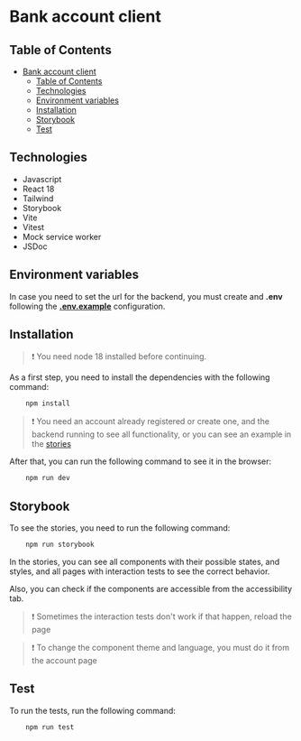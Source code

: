 # Bank account client

## Table of Contents

- [Bank account client](#bank-account-client)
  - [Table of Contents](#table-of-contents)
  - [Technologies](#technologies)
  - [Environment variables](#environment-variables)
  - [Installation](#installation)
  - [Storybook](#storybook)
  - [Test](#test)

## Technologies

- Javascript
- React 18
- Tailwind
- Storybook
- Vite
- Vitest
- Mock service worker
- JSDoc

## Environment variables

In case you need to set the url for the backend, you must create and **.env** 
following the [**.env.example**](/fronted/.env.example) configuration.

## Installation

> ❗ You need node 18 installed before continuing.

As a first step, you need to install the dependencies with the following command:
```bash
    npm install 
```

> ❗ You need an account already registered or create one, and the backend 
> running to see all functionality, or you can see an example in 
> the [stories](#storybook)

After that, you can run the following command to see it in the browser:
```bash
    npm run dev
```

## Storybook

To see the stories, you need to run the following command:
```bash
    npm run storybook 
```

In the stories, you can see all components with their possible states, and
styles, and all pages with interaction tests to see the correct behavior.

Also, you can check if the components are accessible from the accessibility tab. 

> ❗ Sometimes the interaction tests don't work if that happen, reload the page

> ❗ To change the component theme and language, 
> you must do it from the account page

## Test

To run the tests, run the following command:
```bash
    npm run test 
```
